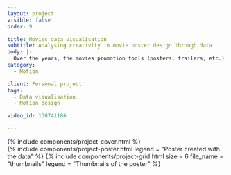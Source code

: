 ```yaml
---
layout: project
visible: false
order: 9

title: Movies data visualisation
subtitle: Analysing creativity in movie poster design through data
body: |-
  Over the years, the movies promotion tools (posters, trailers, etc.) became formatted and began to suffer form a lack of creativity. Kinotype offers a new insight and addresses this issue through the lense of Science-fiction movies. These posters and trailers, generated by data collection, demonstrate this standardization.
category:
  - Motion

client: Personal project
tags: 
  - Data visualisation
  - Motion design

video_id: 130741186

---
```


<div class="section section--fullWidth">
  <div class="section__container">
    {% include components/project-cover.html %}
  </div>
</div>

<div class="section">
  <div class="section__container">
    {% include components/project-poster.html
      legend = "Poster created with the data"
    %}
    {% include components/project-grid.html
      size = 6
      file_name = "thumbnails"
      legend = "Thumbnails of the poster"
    %}
  </div>
</div>

